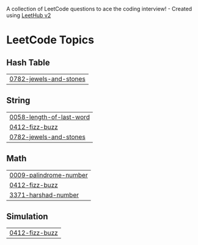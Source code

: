 A collection of LeetCode questions to ace the coding interview! - Created using [LeetHub v2](https://github.com/arunbhardwaj/LeetHub-2.0)
<!---LeetCode Topics Start-->
# LeetCode Topics
## Hash Table
|  |
| ------- |
| [0782-jewels-and-stones](https://github.com/muhammedmunavvir/LeetCode/tree/master/0782-jewels-and-stones) |
## String
|  |
| ------- |
| [0058-length-of-last-word](https://github.com/muhammedmunavvir/LeetCode/tree/master/0058-length-of-last-word) |
| [0412-fizz-buzz](https://github.com/muhammedmunavvir/LeetCode/tree/master/0412-fizz-buzz) |
| [0782-jewels-and-stones](https://github.com/muhammedmunavvir/LeetCode/tree/master/0782-jewels-and-stones) |
## Math
|  |
| ------- |
| [0009-palindrome-number](https://github.com/muhammedmunavvir/LeetCode/tree/master/0009-palindrome-number) |
| [0412-fizz-buzz](https://github.com/muhammedmunavvir/LeetCode/tree/master/0412-fizz-buzz) |
| [3371-harshad-number](https://github.com/muhammedmunavvir/LeetCode/tree/master/3371-harshad-number) |
## Simulation
|  |
| ------- |
| [0412-fizz-buzz](https://github.com/muhammedmunavvir/LeetCode/tree/master/0412-fizz-buzz) |
<!---LeetCode Topics End-->